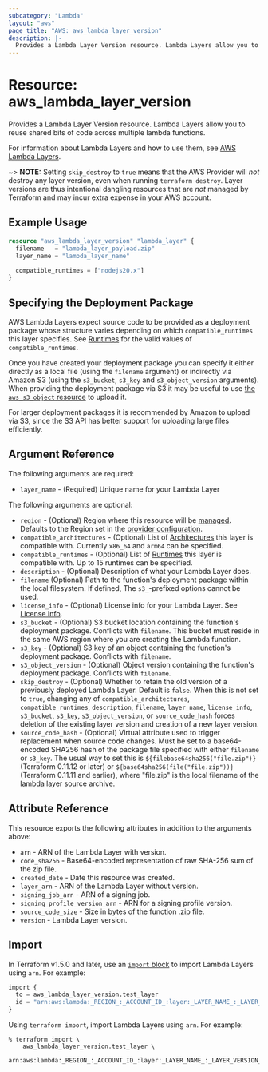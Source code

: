 ```yaml
---
subcategory: "Lambda"
layout: "aws"
page_title: "AWS: aws_lambda_layer_version"
description: |-
  Provides a Lambda Layer Version resource. Lambda Layers allow you to reuse shared bits of code across multiple lambda functions.
---
```


# Resource: aws_lambda_layer_version

Provides a Lambda Layer Version resource. Lambda Layers allow you to reuse shared bits of code across multiple lambda functions.

For information about Lambda Layers and how to use them, see [AWS Lambda Layers][1].

~> **NOTE:** Setting `skip_destroy` to `true` means that the AWS Provider will _not_ destroy any layer version, even when running `terraform destroy`. Layer versions are thus intentional dangling resources that are _not_ managed by Terraform and may incur extra expense in your AWS account.

## Example Usage

```terraform
resource "aws_lambda_layer_version" "lambda_layer" {
  filename   = "lambda_layer_payload.zip"
  layer_name = "lambda_layer_name"

  compatible_runtimes = ["nodejs20.x"]
}
```

## Specifying the Deployment Package

AWS Lambda Layers expect source code to be provided as a deployment package whose structure varies depending on which `compatible_runtimes` this layer specifies.
See [Runtimes][2] for the valid values of `compatible_runtimes`.

Once you have created your deployment package you can specify it either directly as a local file (using the `filename` argument) or
indirectly via Amazon S3 (using the `s3_bucket`, `s3_key` and `s3_object_version` arguments). When providing the deployment
package via S3 it may be useful to use [the `aws_s3_object` resource](s3_object.html) to upload it.

For larger deployment packages it is recommended by Amazon to upload via S3, since the S3 API has better support for uploading large files efficiently.

## Argument Reference

The following arguments are required:

* `layer_name` - (Required) Unique name for your Lambda Layer

The following arguments are optional:

* `region` - (Optional) Region where this resource will be [managed](https://docs.aws.amazon.com/general/latest/gr/rande.html#regional-endpoints). Defaults to the Region set in the [provider configuration](https://registry.terraform.io/providers/hashicorp/aws/latest/docs#aws-configuration-reference).
* `compatible_architectures` - (Optional) List of [Architectures][4] this layer is compatible with. Currently `x86_64` and `arm64` can be specified.
* `compatible_runtimes` - (Optional) List of [Runtimes][2] this layer is compatible with. Up to 15 runtimes can be specified.
* `description` - (Optional) Description of what your Lambda Layer does.
* `filename` (Optional) Path to the function's deployment package within the local filesystem. If defined, The `s3_`-prefixed options cannot be used.
* `license_info` - (Optional) License info for your Lambda Layer. See [License Info][3].
* `s3_bucket` - (Optional) S3 bucket location containing the function's deployment package. Conflicts with `filename`. This bucket must reside in the same AWS region where you are creating the Lambda function.
* `s3_key` - (Optional) S3 key of an object containing the function's deployment package. Conflicts with `filename`.
* `s3_object_version` - (Optional) Object version containing the function's deployment package. Conflicts with `filename`.
* `skip_destroy` - (Optional) Whether to retain the old version of a previously deployed Lambda Layer. Default is `false`. When this is not set to `true`, changing any of `compatible_architectures`, `compatible_runtimes`, `description`, `filename`, `layer_name`, `license_info`, `s3_bucket`, `s3_key`, `s3_object_version`, or `source_code_hash` forces deletion of the existing layer version and creation of a new layer version.
* `source_code_hash` - (Optional) Virtual attribute used to trigger replacement when source code changes. Must be set to a base64-encoded SHA256 hash of the package file specified with either `filename` or `s3_key`. The usual way to set this is `${filebase64sha256("file.zip")}` (Terraform 0.11.12 or later) or `${base64sha256(file("file.zip"))}` (Terraform 0.11.11 and earlier), where "file.zip" is the local filename of the lambda layer source archive.

## Attribute Reference

This resource exports the following attributes in addition to the arguments above:

* `arn` - ARN of the Lambda Layer with version.
* `code_sha256` - Base64-encoded representation of raw SHA-256 sum of the zip file.
* `created_date` - Date this resource was created.
* `layer_arn` - ARN of the Lambda Layer without version.
* `signing_job_arn` - ARN of a signing job.
* `signing_profile_version_arn` - ARN for a signing profile version.
* `source_code_size` - Size in bytes of the function .zip file.
* `version` - Lambda Layer version.

[1]: https://docs.aws.amazon.com/lambda/latest/dg/configuration-layers.html
[2]: https://docs.aws.amazon.com/lambda/latest/dg/API_PublishLayerVersion.html#SSS-PublishLayerVersion-request-CompatibleRuntimes
[3]: https://docs.aws.amazon.com/lambda/latest/dg/API_PublishLayerVersion.html#SSS-PublishLayerVersion-request-LicenseInfo
[4]: https://docs.aws.amazon.com/lambda/latest/dg/API_PublishLayerVersion.html#SSS-PublishLayerVersion-request-CompatibleArchitectures

## Import

In Terraform v1.5.0 and later, use an [`import` block](https://developer.hashicorp.com/terraform/language/import) to import Lambda Layers using `arn`. For example:

```terraform
import {
  to = aws_lambda_layer_version.test_layer
  id = "arn:aws:lambda:_REGION_:_ACCOUNT_ID_:layer:_LAYER_NAME_:_LAYER_VERSION_"
}
```

Using `terraform import`, import Lambda Layers using `arn`. For example:

```console
% terraform import \
    aws_lambda_layer_version.test_layer \
    arn:aws:lambda:_REGION_:_ACCOUNT_ID_:layer:_LAYER_NAME_:_LAYER_VERSION_
```
